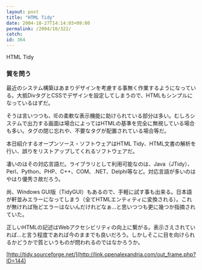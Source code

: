 ```yaml
---
layout: post
title: "HTML Tidy"
date: 2004-10-27T14:14:03+09:00
permalink: /2004/10/322/
catch: 
id: 364
---
```

HTML Tidy  
<!--more-->

### 質を問う
  

最近のシステム構築はあまりデザインを考慮する事無く作業するようになっている。大抵DivタグとCSSでデザインを設定してしまうので、HTMLもシンプルになっているはずだ。

  

そうは言いつつも、IEの柔軟な表示機能に助けられている部分は多い。むしろシステムで出力する画面は場合によってはHTMLの基準を完全に無視している場合も多い。タグの閉じ忘れや、不要なタグが配置されている場合等だ。

  

本日紹介するオープンソース・ソフトウェアはHTML Tidy、HTML文書の解析を行い、誤りをリストアップしてくれるソフトウェアだ。

  

凄いのはその対応言語だ。ライブラリとして利用可能なのは、Java（JTidy）、Perl、Python、PHP、C++、COM、.NET、Delphi等など。対応言語が多いのはやはり優秀さ故だろう。

  

尚、Windows GUI版（TidyGUI）もあるので、手軽に試す事も出来る。日本語が軒並みエラーになってしまう（全てHTMLエンティティに変換される）。これが無ければ殆どエラーはないんだけれどなぁ…と思いつつも更に幾つか指摘されていた。

  

正しいHTMLの記述はWebアクセシビリティの向上に繋がる。表示さえされていれば…と言う程度であれば今のままでも良いだろう。しかしそこに目を向けられるかどうかで質というものが問われるのではなかろうか。

  

[http://tidy.sourceforge.net/](http://link.openalexandria.com/out_frame.php?ID=144)

